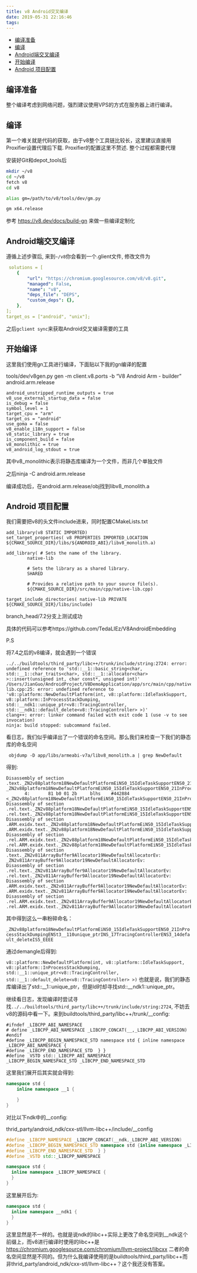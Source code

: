 ```yaml
---
title: v8 Android交叉编译
date: 2019-05-31 22:16:46
tags:
---
```


- [编译准备](#%E7%BC%96%E8%AF%91%E5%87%86%E5%A4%87)
- [编译](#%E7%BC%96%E8%AF%91)
- [Android端交叉编译](#android%E7%AB%AF%E4%BA%A4%E5%8F%89%E7%BC%96%E8%AF%91)
- [开始编译](#%E5%BC%80%E5%A7%8B%E7%BC%96%E8%AF%91)
- [Android 项目配置](#android-%E9%A1%B9%E7%9B%AE%E9%85%8D%E7%BD%AE)


## 编译准备

整个编译考虑到网络问题，强烈建议使用VPS的方式在服务器上进行编译。


## 编译

第一个难关就是代码的获取，由于v8整个工具链比较长，这里建议直接用Proxifier设置代理后下载. Proxifier的配置这里不赘述. 整个过程都需要代理

安装好Git和depot_tools后

```bash
mkdir ~/v8
cd ~/v8
fetch v8
cd v8

alias gm=/path/to/v8/tools/dev/gm.py

gm x64.release
```

参考 https://v8.dev/docs/build-gn 来做一些编译定制化



## Android端交叉编译

遵循上述步骤后, 来到`~/v8`你会看到一个.glient文件, 修改文件为

```yaml
 solutions = [
    {
        "url": "https://chromium.googlesource.com/v8/v8.git",
        "managed": False,
        "name": "v8",
        "deps_file": "DEPS",
        "custom_deps": {},
    },
];
target_os = ["android", "unix"];
```

之后`gclient sync`来获取Android交叉编译需要的工具

## 开始编译

这里我们使用gn工具进行编译，下面贴以下我的gn编译的配置

tools/dev/v8gen.py gen -m client.v8.ports -b “V8 Android Arm - builder” android.arm.release


```
android_unstripped_runtime_outputs = true
v8_use_external_startup_data = false
is_debug = false
symbol_level = 1
target_cpu = "arm"
target_os = "android"
use_goma = false
v8_enable_i18n_support = false
v8_static_library = true
is_component_build = false
v8_monolithic = true
v8_android_log_stdout = true
```

其中v8_monolithic表示将静态库编译为一个文件，而非几个单独文件

之后ninja -C android.arm.release

编译成功后，在android.arm.release/obj找到libv8_monolith.a

## Android 项目配置

我们需要把v8的头文件include进来，同时配置CMakeLists.txt

```
add_library(v8 STATIC IMPORTED)
set_target_properties( v8 PROPERTIES IMPORTED_LOCATION ${CMAKE_SOURCE_DIR}/libs/${ANDROID_ABI}/libv8_monolith.a)

add_library( # Sets the name of the library.
        native-lib

        # Sets the library as a shared library.
        SHARED

        # Provides a relative path to your source file(s).
        ${CMAKE_SOURCE_DIR}/src/main/cpp/native-lib.cpp)

target_include_directories( native-lib PRIVATE ${CMAKE_SOURCE_DIR}/libs/include)

```


branch_head/7.2分支上测试成功

具体的代码可以参考https://github.com/TedaLIEz/V8AndroidEmbedding

P.S

将7.4之后的v8编译，就会遇到一个错误

```
../../buildtools/third_party/libc++/trunk/include/string:2724: error: undefined reference to 'std::__1::basic_string<char, std::__1::char_traits<char>, std::__1::allocator<char> >::insert(unsigned int, char const*, unsigned int)'
/Users/JianGuo/AndroidProject/V8DemoApplication/app/src/main/cpp/native-lib.cpp:25: error: undefined reference to 'v8::platform::NewDefaultPlatform(int, v8::platform::IdleTaskSupport, v8::platform::InProcessStackDumping, std::__ndk1::unique_ptr<v8::TracingController, std::__ndk1::default_delete<v8::TracingController> >)'
clang++: error: linker command failed with exit code 1 (use -v to see invocation)
ninja: build stopped: subcommand failed.
```

看日志，我们似乎编译出了一个错误的命名空间。那么我们来检查一下我们的静态库的命名空间

` objdump -D app/libs/armeabi-v7a/libv8_monolith.a | grep NewDefault`

得到:
```
Disassembly of section .text._ZN2v88platform18NewDefaultPlatformEiNS0_15IdleTaskSupportENS0_21InProcessStackDumpingENSt3__110unique_ptrINS_17TracingControllerENS3_14default_deleteIS5_EEEE:
_ZN2v88platform18NewDefaultPlatformEiNS0_15IdleTaskSupportENS0_21InProcessStackDumpingENSt3__110unique_ptrINS_17TracingControllerENS3_14default_deleteIS5_EEEE:
       4:       81 b0 01 2b     blhs    #442884 <_ZN2v88platform18NewDefaultPlatformEiNS0_15IdleTaskSupportENS0_21InProcessStackDumpingENSt3__110unique_ptrINS_17TracingControllerENS3_14default_deleteIS5_EEEE+0x6C210>
Disassembly of section .rel.text._ZN2v88platform18NewDefaultPlatformEiNS0_15IdleTaskSupportENS0_21InProcessStackDumpingENSt3__110unique_ptrINS_17TracingControllerENS3_14default_deleteIS5_EEEE:
.rel.text._ZN2v88platform18NewDefaultPlatformEiNS0_15IdleTaskSupportENS0_21InProcessStackDumpingENSt3__110unique_ptrINS_17TracingControllerENS3_14default_deleteIS5_EEEE:
Disassembly of section .ARM.exidx.text._ZN2v88platform18NewDefaultPlatformEiNS0_15IdleTaskSupportENS0_21InProcessStackDumpingENSt3__110unique_ptrINS_17TracingControllerENS3_14default_deleteIS5_EEEE:
.ARM.exidx.text._ZN2v88platform18NewDefaultPlatformEiNS0_15IdleTaskSupportENS0_21InProcessStackDumpingENSt3__110unique_ptrINS_17TracingControllerENS3_14default_deleteIS5_EEEE:
Disassembly of section .rel.ARM.exidx.text._ZN2v88platform18NewDefaultPlatformEiNS0_15IdleTaskSupportENS0_21InProcessStackDumpingENSt3__110unique_ptrINS_17TracingControllerENS3_14default_deleteIS5_EEEE:
.rel.ARM.exidx.text._ZN2v88platform18NewDefaultPlatformEiNS0_15IdleTaskSupportENS0_21InProcessStackDumpingENSt3__110unique_ptrINS_17TracingControllerENS3_14default_deleteIS5_EEEE:
Disassembly of section .text._ZN2v811ArrayBuffer9Allocator19NewDefaultAllocatorEv:
_ZN2v811ArrayBuffer9Allocator19NewDefaultAllocatorEv:
Disassembly of section .rel.text._ZN2v811ArrayBuffer9Allocator19NewDefaultAllocatorEv:
.rel.text._ZN2v811ArrayBuffer9Allocator19NewDefaultAllocatorEv:
Disassembly of section .ARM.exidx.text._ZN2v811ArrayBuffer9Allocator19NewDefaultAllocatorEv:
.ARM.exidx.text._ZN2v811ArrayBuffer9Allocator19NewDefaultAllocatorEv:
Disassembly of section .rel.ARM.exidx.text._ZN2v811ArrayBuffer9Allocator19NewDefaultAllocatorEv:
.rel.ARM.exidx.text._ZN2v811ArrayBuffer9Allocator19NewDefaultAllocatorEv:

```

其中得到这么一串粉碎命名：

`_ZN2v88platform18NewDefaultPlatformEiNS0_15IdleTaskSupportENS0_21InProcessStackDumpingENSt3__110unique_ptrINS_17TracingControllerENS3_14default_deleteIS5_EEEE`

通过demangle后得到:

`v8::platform::NewDefaultPlatform(int, v8::platform::IdleTaskSupport, v8::platform::InProcessStackDumping, std::__1::unique_ptr<v8::TracingController, std::__1::default_delete<v8::TracingController> >)`
也就是说，我们的静态库编译出了std::__1::unique_ptr，但是ld时却寻找std::__ndk1::unique_ptr。

继续看日志，发现编译时尝试寻找`../../buildtools/third_party/libc++/trunk/include/string:2724`, 不妨去v8的源码中看一下。来到buildtools/third_party/libc++/trunk/__config:
```
#ifndef _LIBCPP_ABI_NAMESPACE
# define _LIBCPP_ABI_NAMESPACE _LIBCPP_CONCAT(__,_LIBCPP_ABI_VERSION)
#endif
#define _LIBCPP_BEGIN_NAMESPACE_STD namespace std { inline namespace _LIBCPP_ABI_NAMESPACE {
#define _LIBCPP_END_NAMESPACE_STD  } }
#define _VSTD std::_LIBCPP_ABI_NAMESPACE
_LIBCPP_BEGIN_NAMESPACE_STD _LIBCPP_END_NAMESPACE_STD
```
这里我们展开后其实就会得到:

```c++
namespace std {
    inline namespace __1 {

    }
}
```

对比以下ndk中的__config:

thrid_party/android_ndk/cxx-stl/llvm-libc++/include/__config

```c++
#define _LIBCPP_NAMESPACE _LIBCPP_CONCAT(__ndk,_LIBCPP_ABI_VERSION)
#define _LIBCPP_BEGIN_NAMESPACE_STD namespace std {inline namespace _LIBCPP_NAMESPACE {
#define _LIBCPP_END_NAMESPACE_STD  } }
#define _VSTD std::_LIBCPP_NAMESPACE

namespace std {
  inline namespace _LIBCPP_NAMESPACE {
  }
}
```
这里展开后为:

```c++
namespace std {
  inline namespace __ndk1 {
  }
}
```
这里显然是不一样的。也就是说ndk的libc++实际上更改了命名空间到__ndk这个前缀上，而v8进行编译时使用的libc++是
https://chromium.googlesource.com/chromium/llvm-project/libcxx
二者的命名空间显然是不同的。但为什么我编译使用的是buildtools/third_party/libc++而非thrid_party/android_ndk/cxx-stl/llvm-libc++？这个我还没有答案。
